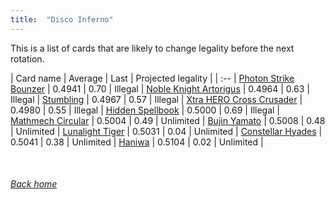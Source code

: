 ```yaml
---
title:  "Disco Inferno"
---
```


This is a list of cards that are likely to change legality before the next rotation.

| Card name | Average | Last | Projected legality |
| :-- |
[Photon Strike Bounzer](https://db.ygoprodeck.com/card/?search=Photon%20Strike%20Bounzer) | 0.4941 | 0.70 | Illegal |
[Noble Knight Artorigus](https://db.ygoprodeck.com/card/?search=Noble%20Knight%20Artorigus) | 0.4964 | 0.63 | Illegal |
[Stumbling](https://db.ygoprodeck.com/card/?search=Stumbling) | 0.4967 | 0.57 | Illegal |
[Xtra HERO Cross Crusader](https://db.ygoprodeck.com/card/?search=Xtra%20HERO%20Cross%20Crusader) | 0.4980 | 0.55 | Illegal |
[Hidden Spellbook](https://db.ygoprodeck.com/card/?search=Hidden%20Spellbook) | 0.5000 | 0.69 | Illegal |
[Mathmech Circular](https://db.ygoprodeck.com/card/?search=Mathmech%20Circular) | 0.5004 | 0.49 | Unlimited |
[Bujin Yamato](https://db.ygoprodeck.com/card/?search=Bujin%20Yamato) | 0.5008 | 0.48 | Unlimited |
[Lunalight Tiger](https://db.ygoprodeck.com/card/?search=Lunalight%20Tiger) | 0.5031 | 0.04 | Unlimited |
[Constellar Hyades](https://db.ygoprodeck.com/card/?search=Constellar%20Hyades) | 0.5041 | 0.38 | Unlimited |
[Haniwa](https://db.ygoprodeck.com/card/?search=Haniwa) | 0.5104 | 0.02 | Unlimited |

<br>

###### [Back home](index)